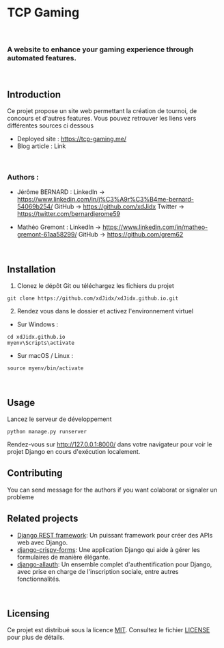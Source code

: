 # TCP Gaming
<br>

### A website to enhance your gaming experience through automated features.
<br>

## Introduction
Ce projet propose un site web permettant la création de tournoi, de concours et d'autres features.
Vous pouvez retrouver les liens vers différentes sources ci dessous

- Deployed site : https://tcp-gaming.me/
- Blog article : Link
<br>

### Authors :
- Jérôme BERNARD :
LinkedIn -> https://www.linkedin.com/in/j%C3%A9r%C3%B4me-bernard-54069b254/
GitHub -> https://github.com/xdJidx
Twitter -> https://twitter.com/bernardjerome59

- Mathéo Gremont :
LinkedIn -> https://www.linkedin.com/in/matheo-gremont-61aa58299/
GitHub -> https://github.com/grem62
<br>

## Installation
1. Clonez le dépôt Git ou téléchargez les fichiers du projet
```
git clone https://github.com/xdJidx/xdJidx.github.io.git
```
2. Rendez vous dans le dossier et activez l'environnement virtuel 
- Sur Windows :
```
cd xdJidx.github.io
myenv\Scripts\activate
```
- Sur macOS / Linux :
```
source myenv/bin/activate
```
<br>

## Usage
Lancez le serveur de développement
```
python manage.py runserver
```
Rendez-vous sur http://127.0.0.1:8000/ dans votre navigateur pour voir le projet Django en cours d'exécution localement.
<br>

## Contributing
You can send message for the authors if you want colaborat or signaler un probleme
<br>

## Related projects
- [Django REST framework](https://www.django-rest-framework.org/): Un puissant framework pour créer des APIs web avec Django.
- [django-crispy-forms](https://django-crispy-forms.readthedocs.io/en/latest/): Une application Django qui aide à gérer les formulaires de manière élégante.
- [django-allauth](https://github.com/pennersr/django-allauth): Un ensemble complet d'authentification pour Django, avec prise en charge de l'inscription sociale, entre autres fonctionnalités.
<br>

## Licensing
Ce projet est distribué sous la licence [MIT](https://opensource.org/licenses/MIT). Consultez le fichier [LICENSE](LICENSE) pour plus de détails.

